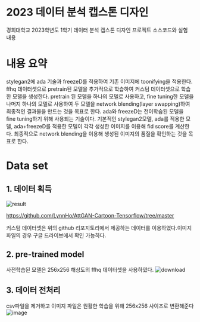 # 2023 데이터 분석 캡스톤 디자인
경희대학교 2023학년도 1학기 데이터 분석 캡스톤 디자인 프로젝트 소스코드와 실험 내용

# 내용 요약
 stylegan2에 ada 기술과 freezeD를 적용하여 기존 이미지에 toonifying을 적용한다. ffhq 데이터셋으로 pretrain된 모델을 추가적으로 학습하여 커스텀 데이터셋으로 학습한 모델을 생성한다. pretrain 된 모델을 하나의 모델로 사용하고, fine tuning한 모델을 나머지 하나의 모델로 사용하여 두 모델을 network blending(layer swapping)하여 최종적인 결과물을 만드는 것을 목표로 한다.
 ada와 freezeD는 전이학습된 모델을 fine tuning하기 위해 사용되는 기술이다. 기본적인 stylegan2모델, ada를 적용한 모델, ada+freezeD를 적용한 모델이 각각 생성한 이미지를 이용해 fid score를 계산한다. 최종적으로 network blending을 이용해 생성된 이미지의 품질을 확인하는 것을 목표로 한다.
# Data set
## 1. 데이터 획득
![result](https://github.com/kth321/stylegan2_ada/assets/61428034/482db178-182c-4c50-8d77-368c2b6b48e4)

https://github.com/LynnHo/AttGAN-Cartoon-Tensorflow/tree/master

커스텀 데이터셋은 위의 github 리포지토리에서 제공하는 데이터를 이용하였다.이미지 파일의 경우 구글 드라이브에서 확인 가능하다.

## 2. pre-trained model
사전학습된 모델은 256x256 해상도의 ffhq 데이터셋을 사용하였다.
![download](https://github.com/kth321/stylegan2_ada/assets/61428034/0ea5eb9e-888e-44df-921a-d6ca9124b6c0)

## 3. 데이터 전처리
csv파일을 제거하고 이미지 파일은 원활한 학습을 위해 256x256 사이즈로 변환해준다
![image](https://github.com/kth321/stylegan2_ada/assets/61428034/4027af12-734b-4c07-8424-cacf44e593d6)

